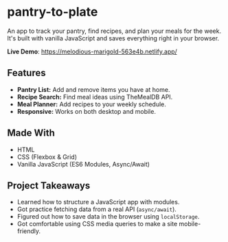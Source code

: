# pantry-to-plate

An app to track your pantry, find recipes, and plan your meals for the week. It's built with vanilla JavaScript and saves everything right in your browser.

**Live Demo**: https://melodious-marigold-563e4b.netlify.app/

## Features

* **Pantry List:** Add and remove items you have at home.
* **Recipe Search:** Find meal ideas using TheMealDB API.
* **Meal Planner:** Add recipes to your weekly schedule.
* **Responsive:** Works on both desktop and mobile.

## Made With

* HTML
* CSS (Flexbox & Grid)
* Vanilla JavaScript (ES6 Modules, Async/Await)

## Project Takeaways

* Learned how to structure a JavaScript app with modules.
* Got practice fetching data from a real API (`async/await`).
* Figured out how to save data in the browser using `localStorage`.
* Got comfortable using CSS media queries to make a site mobile-friendly.




